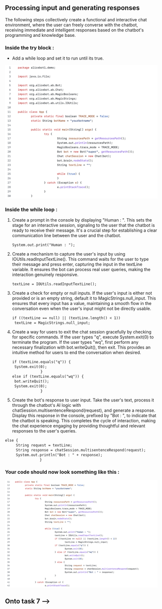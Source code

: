 ## Processing input and generating responses

The following steps collectively create a functional and interactive chat environment, where the user can freely converse with the chatbot, receiving immediate and intelligent responses based on the chatbot's programming and knowledge base.

### Inside the try block :
* Add a while loop and set it to run until its true.

![Processing input and generating responses](/images/9.png)


### Inside the while loop :
1. Create a prompt in the console by displaying "Human : ". This sets the stage for an interactive session, signaling to the user that the chatbot is ready to receive their message. It's a crucial step for establishing a clear communication line between the user and the chatbot.
   ```
   System.out.print("Human : ");
   ```

3. Create a mechanism to capture the user's input by using IOUtils.readInputTextLine(). This command waits for the user to type their message and press enter, capturing the input in the textLine variable. It ensures the bot can process real user queries, making the interaction genuinely responsive.
   ```
   textLine = IOUtils.readInputTextLine();
   ```

5. Create a check for empty or null inputs. If the user's input is either not provided or is an empty string, default it to MagicStrings.null_input. This ensures that every input has a value, maintaining a smooth flow in the conversation even when the user's input might not be directly usable.
   ```
   if ((textLine == null) || (textLine.length() < 1))
	textLine = MagicStrings.null_input;
   ```

7. Create a way for users to exit the chat session gracefully by checking for specific commands. If the user types "q", execute System.exit(0) to terminate the program. If the user types "wq", first perform any necessary finalization with bot.writeQuit(), then exit. This provides an intuitive method for users to end the conversation when desired.
   ```
   if (textLine.equals("q")) {
	System.exit(0);
				}
   else if (textLine.equals("wq")) {
	bot.writeQuit();
	System.exit(0);
				}
   ```

9. Create the bot's response to user input. Take the user's text, process it through the chatbot's AI logic with chatSession.multisentenceRespond(request), and generate a response. Display this response in the console, prefixed by "Bot : ", to indicate that the chatbot is speaking. This completes the cycle of interaction, making the chat experience engaging by providing thoughtful and relevant responses to the user's queries.
```
else {
     String request = textLine;
     String response = chatSession.multisentenceRespond(request);
     System.out.println("Bot : " + response);
				}
```
### Your code should now look something like this :

![Processing input and generating responses](/images/8.png)

## Onto task 7 -->
